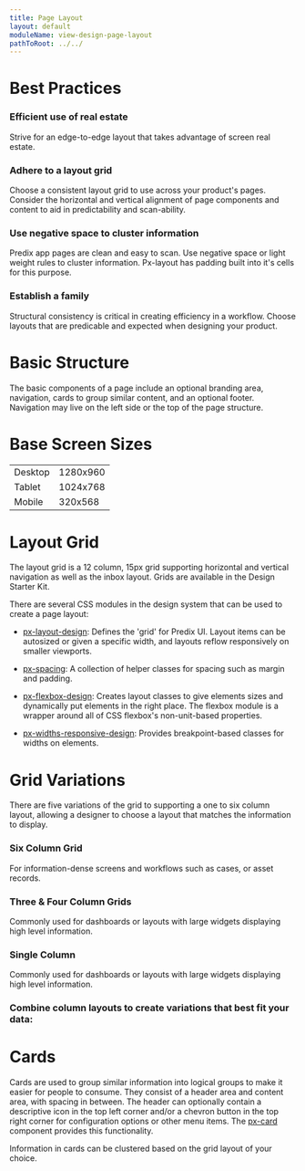 ```yaml
---
title: Page Layout
layout: default
moduleName: view-design-page-layout
pathToRoot: ../../
---
```


# Best Practices
### Efficient use of real estate
Strive for an edge-to-edge layout that takes advantage of screen real estate.

### Adhere to a layout grid
Choose a consistent layout grid to use across your product's pages. Consider the horizontal and vertical alignment of page components and content to aid in predictability and scan-ability.

### Use negative space to cluster information
Predix app pages are clean and easy to scan. Use negative space or light weight rules to cluster information. Px-layout has padding built into it's cells for this purpose.

### Establish a family
Structural consistency is critical in creating efficiency in a workflow. Choose layouts that are predicable and expected when designing your product.



# Basic Structure
The basic components of a page include an optional branding area, navigation, cards to group similar content, and an optional footer. Navigation may live on the left side or the top of the page structure.

<div class="layout">
  <catalog-picture
    class="layout__item picture-side-by-side"
    img-src="../../../img/guidelines/design/page-layout/horizontal_layout"
    img-alt="horizontal layout"
    title="Page assembly with horizontal navigation">
  </catalog-picture>
  <catalog-picture
    class="layout__item picture-side-by-side"
    img-src="../../../img/guidelines/design/page-layout/vertical_layout"
    img-alt="vertical layout"
    title="Page assembly with vertical navigation">
  </catalog-picture>
</div>


# Base Screen Sizes
|         |          |
| ------- | -------- |
| Desktop | 1280x960 |
| Tablet  | 1024x768 |
| Mobile  | 320x568  |

# Layout Grid
The layout grid is a 12 column, 15px grid supporting horizontal and vertical navigation as well as the inbox layout. Grids are available in the Design Starter Kit.
<catalog-picture img-src="../../../img/guidelines/design/page-layout/layout_grid" img-alt="layout grid"></catalog-picture>

There are several CSS modules in the design system that can be used to create a page layout:

* [px-layout-design](#/css/px-layout-design): Defines the 'grid' for Predix UI. Layout items can be autosized or given a specific width, and layouts reflow responsively on smaller viewports.

* [px-spacing](#/css/px-spacing-design): A collection of helper classes for spacing such as margin and padding.


* [px-flexbox-design](#/css/px-flexbox-design): Creates layout classes to give elements sizes and dynamically put elements in the right place. The flexbox module is a wrapper around all of CSS flexbox's non-unit-based properties.

* [px-widths-responsive-design](#/css/px-widths-design): Provides breakpoint-based classes for widths on elements.


# Grid Variations
There are five variations of the grid to supporting a one to six column layout, allowing a designer to choose a layout that matches the information to display.

### Six Column Grid
For information-dense screens and workflows such as cases, or asset records.

<div class="layout">
  <catalog-picture
    class="layout__item picture-side-by-side"
    img-src="../../../img/guidelines/design/page-layout/six_column_grid"
    img-alt="six column grid">
  </catalog-picture>
  <catalog-picture
    class="layout__item picture-side-by-side"
    img-src="../../../img/guidelines/design/page-layout/six_column_example"
    img-alt="6 column example">
  </catalog-picture>
</div>


### Three & Four Column Grids
Commonly used for dashboards or layouts with large widgets displaying high level information.

<div class="layout">
  <catalog-picture
    class="layout__item picture-side-by-side"
    img-src="../../../img/guidelines/design/page-layout/three_column_grid"
    img-alt="three column grid">
  </catalog-picture>
  <catalog-picture
    class="layout__item picture-side-by-side"
    img-src="../../../img/guidelines/design/page-layout/three_column_example"
    img-alt="three column example">
  </catalog-picture>
</div>

<div class="layout">
  <catalog-picture
    class="layout__item picture-side-by-side"
    img-src="../../../img/guidelines/design/page-layout/four_column_grid"
    img-alt="four column grid">
  </catalog-picture>
  <catalog-picture
    class="layout__item picture-side-by-side"
    img-src="../../../img/guidelines/design/page-layout/four_column_example"
    img-alt="four column example">
  </catalog-picture>
</div>


### Single Column
Commonly used for dashboards or layouts with large widgets displaying high level information.

<div class="layout">
  <catalog-picture
    class="layout__item picture-side-by-side"
    img-src="../../../img/guidelines/design/page-layout/single_column_grid"
    img-alt="single column grid">
  </catalog-picture>
  <catalog-picture
    class="layout__item picture-side-by-side"
    img-src="../../../img/guidelines/design/page-layout/single_column_example"
    img-alt="single column example">
  </catalog-picture>
</div>

### Combine column layouts to create variations that best fit your data:
<div class="layout">
  <catalog-picture
    class="layout__item picture-side-by-side"
    img-src="../../../img/guidelines/design/page-layout/combined_grid"
    img-alt="combined grid">
  </catalog-picture>
  <catalog-picture
    class="layout__item picture-side-by-side"
    img-src="../../../img/guidelines/design/page-layout/multi_column_example"
    img-alt="multi column example">
  </catalog-picture>
</div>


# Cards
Cards are used to group similar information into logical groups to make it easier for people to consume. They consist of a header area and content area, with spacing in between. The header can optionally contain a descriptive icon in the top left corner and/or a chevron button in the top right corner for configuration options or other menu items. The [px-card](#/components/px-card) component provides this functionality.

Information in cards can be clustered based on the grid layout of your choice.

<div class="layout">
  <catalog-picture
    class="layout__item picture-side-by-side"
    img-src="../../../img/guidelines/design/page-layout/card_1up"
    img-alt="1 up card">
  </catalog-picture>
  <catalog-picture
    class="layout__item picture-side-by-side"
    img-src="../../../img/guidelines/design/page-layout/card_2up"
    img-alt="2 up card">
  </catalog-picture>
  <catalog-picture
    class="layout__item picture-side-by-side"
    img-src="../../../img/guidelines/design/page-layout/card_3up"
    img-alt="3 up card">
  </catalog-picture>
</div>

<div class="layout">
  <catalog-picture
    class="layout__item picture-side-by-side"
    img-src="../../../img/guidelines/design/page-layout/card_example"
    img-alt="card example">
  </catalog-picture>
  <catalog-picture
    class="layout__item picture-side-by-side"
    img-src="../../../img/guidelines/design/page-layout/card_example_redline"
    img-alt="card example redline">
  </catalog-picture>
</div>
